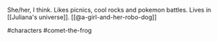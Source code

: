 She/her, I think. Likes picnics, cool rocks and pokemon battles. Lives in [[Juliana's universe]]. [[@a-girl-and-her-robo-dog]]

#characters #comet-the-frog 